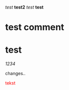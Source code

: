 *test* **test2** *test* **test**

# test comment

# test

*1234*

changes..

<p style="color:red">tekst</p>
